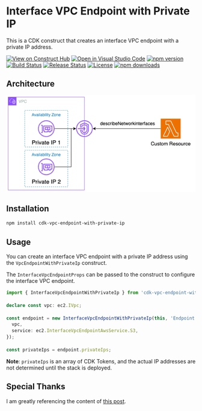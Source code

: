 # Interface VPC Endpoint with Private IP

This is a CDK construct that creates an interface VPC endpoint with a private IP address.

[![View on Construct Hub](https://constructs.dev/badge?package=cdk-vpc-endpoint-with-private-ip)](https://constructs.dev/packages/cdk-vpc-endpoint-with-private-ip)
[![Open in Visual Studio Code](https://img.shields.io/static/v1?logo=visualstudiocode&label=&message=Open%20in%20Visual%20Studio%20Code&labelColor=2c2c32&color=007acc&logoColor=007acc)](https://open.vscode.dev/badmintoncryer/cdk-vpc-endpoint-with-private-ip)
[![npm version](https://badge.fury.io/js/cdk-vpc-endpoint-with-private-ip.svg)](https://badge.fury.io/js/cdk-vpc-endpoint-with-private-ip)
[![Build Status](https://github.com/badmintoncryer/cdk-vpc-endpoint-with-private-ip/actions/workflows/build.yml/badge.svg)](https://github.com/badmintoncryer/cdk-vpc-endpoint-with-private-ip/actions/workflows/build.yml)
[![Release Status](https://github.com/badmintoncryer/cdk-vpc-endpoint-with-private-ip/actions/workflows/release.yml/badge.svg)](https://github.com/badmintoncryer/cdk-vpc-endpoint-with-private-ip/actions/workflows/release.yml)
[![License](https://img.shields.io/badge/License-Apache%202.0-blue.svg)](https://opensource.org/licenses/Apache-2.0)
[![npm downloads](https://img.shields.io/npm/dm/cdk-vpc-endpoint-with-private-ip.svg?style=flat)](https://www.npmjs.com/package/cdk-vpc-endpoint-with-private-ip)

## Architecture

![Architecture](./images/architecture.png)

## Installation

```bash
npm install cdk-vpc-endpoint-with-private-ip
```

## Usage

You can create an interface VPC endpoint with a private IP address using the `VpcEndpointWithPrivateIp` construct.

The `InterfaceVpcEndpointProps` can be passed to the construct to configure the interface VPC endpoint.

```typescript
import { InterfaceVpcEndpointWithPrivateIp } from 'cdk-vpc-endpoint-with-private-ip';

declare const vpc: ec2.IVpc;

const endpoint = new InterfaceVpcEndpointWithPrivateIp(this, 'Endpoint', {
  vpc,
  service: ec2.InterfaceVpcEndpointAwsService.S3,
});

const privateIps = endpoint.privateIps;
```

**Note**: `privateIps` is an array of CDK Tokens, and the actual IP addresses are not determined until the stack is deployed.

## Special Thanks

I am greatly referencing the content of [this post](https://qiita.com/k_bobchin/items/c016cc65912a905b90ef).
